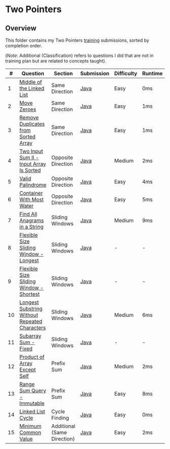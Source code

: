 # Two Pointers

## Overview
This folder contains my Two Pointers [training](https://algo.monster/problems/two_pointers_intro) submissions,
sorted by completion order.

(*Note*:
Additional (Classification) refers to questions I did that are not in training plan but are related to concepts taught).

| #    | Question                                                                                                                                   | Section                     | Submission                                                                                                       | Difficulty | Runtime | Rank     |
|------|--------------------------------------------------------------------------------------------------------------------------------------------|-----------------------------|------------------------------------------------------------------------------------------------------------------|------------|---------|----------|
| 1    | [Middle of the Linked List](https://leetcode.com/problems/middle-of-the-linked-list/description/)                                          | Same Direction              | [Java](https://github.com/shumarb/leetcode/blob/main/easy/java/MiddleOfTheLinkedList.java)                       | Easy       | 0ms     | 100%     |
| 2    | [Move Zeroes](https://leetcode.com/problems/move-zeroes/description/)                                                                      | Same Direction              | [Java](https://github.com/shumarb/leetcode/blob/main/easy/java/MoveZeroes.java)                                  | Easy       | 1ms     | 99.85%   |
| 3    | [Remove Duplicates from Sorted Array](https://leetcode.com/problems/remove-duplicates-from-sorted-array/description/)                      | Same Direction              | [Java](https://github.com/shumarb/leetcode/blob/main/easy/java/RemoveDuplicatesFromSortedArray.java)             | Easy       | 1ms     | 64.984%  |
| 4    | [Two Input Sum II - Input Array Is Sorted](https://leetcode.com/problems/longest-substring-without-repeating-characters/description/)      | Opposite Direction          | [Java](https://github.com/shumarb/leetcode/blob/main/medium/java/TwoInputSumTwoInputArrayIsSorted.java)          | Medium     | 2ms     | 93.40%   |
| 5    | [Valid Palindrome](https://leetcode.com/problems/valid-palindrome/description/)                                                            | Opposite Direction          | [Java](https://github.com/shumarb/leetcode/blob/main/easy/java/ValidPalindrome.java)                             | Easy       | 4ms     | 54.12%   |
| 6    | [Container With Most Water](https://leetcode.com/problems/container-with-most-water/description/)                                          | Opposite Direction          | [Java](https://github.com/shumarb/leetcode/blob/main/medium/java/ContainerWithMostWater.java)                    | Easy       | 5ms     | 74.40%   |
| 7    | [Find All Anagrams in a String](https://leetcode.com/problems/find-all-anagrams-in-a-string/description/)                                  | Sliding Windows             | [Java](https://github.com/shumarb/leetcode/blob/main/medium/java/FindAllAnagramsInAString.java)                  | Medium     | 9ms     | 91.31%   |
| 8    | [Flexible Size Sliding Window - Longest](https://algo.monster/problems/subarray_sum_longest)                                               | Sliding Windows             | [Java](https://github.com/shumarb/algomonster/tree/main/code/FlexibleSizeSlidingWindowLongest.java)              | -          | -       | -        |
| 9    | [Flexible Size Sliding Window - Shortest](https://algo.monster/problems/subarray_sum_shortest)                                             | Sliding Windows             | [Java](https://github.com/shumarb/algomonster/tree/main/code/FlexibleSizeSlidingWindowShortest.java)             | -          | -       | -        |
| 10   | [Longest Substring Without Repeated Characters](https://leetcode.com/problems/longest-substring-without-repeating-characters/description/) | Sliding Windows             | [Java](https://github.com/shumarb/leetcode/blob/main/medium/java/LongestSubstringWithoutRepeatedCharacters.java) | Medium     | 6ms     | 70.02%   |
| 11   | [Subarray Sum - Fixed](https://algo.monster/problems/subarray_sum_fixed)                                                                   | Sliding Windows             | [Java](https://github.com/shumarb/algomonster/tree/main/code/SubarraySumFixed.java)                              | -          | -       | -        |
| 12   | [Product of Array Except Self](https://leetcode.com/problems/product-of-array-except-self/description/)                                    | Prefix Sum                  | [Java](https://github.com/shumarb/leetcode/blob/main/medium/java/ProductOfArrayExceptSelf.java)                  | Medium     | 2ms     | 89.32%   |
| 13   | [Range Sum Query - Immutable](https://leetcode.com/problems/range-sum-query-immutable/description/)                                        | Prefix Sum                  | [Java](https://github.com/shumarb/leetcode/blob/main/easy/java/RangeSumQueryImmutable.java)                      | Easy       | 8ms     | 65.10%   |
| 14   | [Linked List Cycle](https://leetcode.com/problems/linked-list-cycle/description/)                                                          | Cycle Finding               | [Java](https://github.com/shumarb/leetcode/blob/main/easy/java/LinkedListCycle.java)                             | Easy       | 0ms     | 100%     |
| 15   | [Minimum Common Value](https://leetcode.com/problems/minimum-common-value/description/)                                                    | Additional (Same Direction) | [Java](https://github.com/shumarb/leetcode/blob/main/easy/java/MinimumCommonValue.java)                          | Easy       | 2ms     | 86.22%   |

